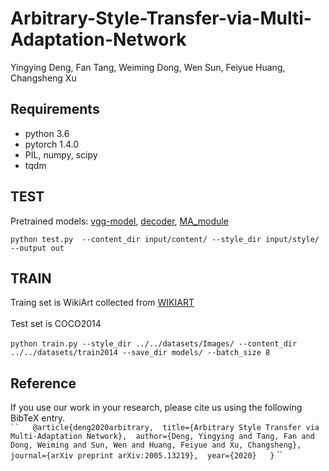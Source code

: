 # Arbitrary-Style-Transfer-via-Multi-Adaptation-Network
Yingying Deng, Fan Tang, Weiming Dong, Wen Sun, Feiyue Huang, Changsheng Xu

## Requirements
* python 3.6
* pytorch 1.4.0
* PIL, numpy, scipy
* tqdm  <br> 

## TEST 
Pretrained models: [vgg-model](https://drive.google.com/file/d/1kUUNROxNmDroDuWl22JDlbN3vJBNYFZy/view?usp=sharing),  [decoder](https://drive.google.com/file/d/1BinnwM5AmIcVubr16tPTqxMjUCE8iu5M/view?usp=sharing),  [MA_module](x)   <br> 
 
`
python test.py  --content_dir input/content/ --style_dir input/style/    --output out
`
## TRAIN  
Traing set is WikiArt collected from [WIKIART](https://www.wikiart.org/)  <br>  
Test set is COCO2014  <br>  
`
python train.py --style_dir ../../datasets/Images/ --content_dir ../../datasets/train2014 --save_dir models/ --batch_size 8
`
## Reference
If you use our work in your research, please cite us using the following BibTeX entry. <br> 
` ``  
@article{deng2020arbitrary, 
  title={Arbitrary Style Transfer via Multi-Adaptation Network}, 
  author={Deng, Yingying and Tang, Fan and Dong, Weiming and Sun, Wen and Huang, Feiyue and Xu, Changsheng},
  journal={arXiv preprint arXiv:2005.13219}, 
  year={2020}  
}
` `` 
